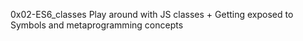 0x02-ES6_classes
Play around with JS classes + Getting exposed to Symbols and metaprogramming concepts
